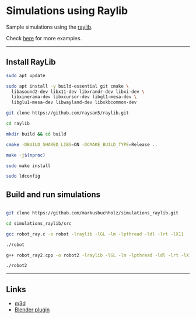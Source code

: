 # Simulations using Raylib

Sample simulations using the [raylib](https://github.com/raysan5/raylib).

Check [here](https://www.raylib.com/index.html) for more examples. <br>

---


## Install RayLib

```bash
sudo apt update

sudo apt install -y build-essential git cmake \
  libasound2-dev libx11-dev libxrandr-dev libxi-dev \
  libxinerama-dev libxcursor-dev libgl1-mesa-dev \
  libglu1-mesa-dev libwayland-dev libxkbcommon-dev

git clone https://github.com/raysan5/raylib.git

cd raylib

mkdir build && cd build

cmake -DBUILD_SHARED_LIBS=ON -DCMAKE_BUILD_TYPE=Release ..

make -j$(nproc)

sudo make install

sudo ldconfig
```

## Build and run simulations

```bash

git clone https://github.com/markusbuchholz/simulations_raylib.git

cd simulations_raylib/src

gcc robot_ray.c -o robot -lraylib -lGL -lm -lpthread -ldl -lrt -lX11

./robot

g++ robot_ray2.cpp -o robot2 -lraylib -lGL -lm -lpthread -ldl -lrt -lX11

./robot2
```


---
## Links

- [m3d](https://gitlab.com/bztsrc/model3d)
- [Blender plugin](https://gitlab.com/bztsrc/model3d/-/tree/master/blender)
